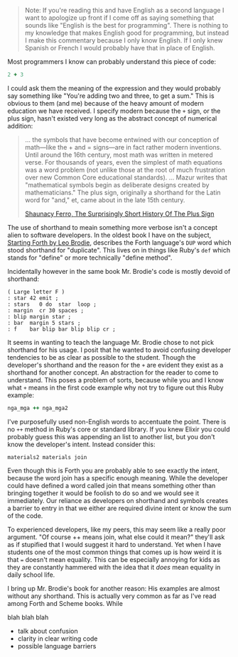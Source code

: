 > Note: If you're reading this and have English as a second language I want to apologize up front if I come off as saying something that sounds like "English is the best for programming". There is nothing to my knowledge that makes English good for programming, but instead I make this commentary because I only know English. If I only knew Spanish or French I would probably have that in place of English.

Most programmers I know can probably understand this piece of code:

``` ruby
2 + 3
```

I could ask them the meaning of the expression and they would probably say something like "You're adding two and three, to get a sum." This is obvious to them (and me) because of the heavy amount of modern education we have received. I specify modern because the `+` sign, or the plus sign, hasn't existed very long as the abstract concept of numerical addition:

> ... the symbols that have become entwined with our conception of math—like the + and = signs—are in fact rather modern inventions. Until around the 16th century, most math was written in metered verse. For thousands of years, even the simplest of math equations was a word problem (not unlike those at the root of much frustration over new Common Core educational standards). ... Mazur writes that "mathematical symbols begin as deliberate designs created by mathematicians." The plus sign, originally a shorthand for the Latin word for "and," et, came about in the late 15th century.
>
> [Shaunacy Ferro, The Surprisingly Short History Of The Plus Sign][HISTORYOFPLUS]

The use of shorthand to meain something more verbose isn't a concept alien to software developers. In the oldest book I have on the subject, [Starting Forth by Leo Brodie][STARTINGFORTH], describes the Forth language's `DUP` word which stood shorthand for "duplicate". This lives on in things like Ruby's `def` which stands for "define" or more technically "define method".

Incidentally however in the same book Mr. Brodie's code is mostly devoid of shorthand:

``` forth
( Large letter F )
: star 42 emit ;
: stars   0 do  star  loop ;
: margin  cr 30 spaces ;
: blip margin star ;
: bar  margin 5 stars ;
: f    bar blip bar blip blip cr ;
```

It seems in wanting to teach the language Mr. Brodie chose to not pick shorthand for his usage. I posit that he wanted to avoid confusing developer tendencies to be as clear as possible to the student. Though the developer's shorthand and the reason for the `+` are evident they exist as a shorthand for another concept. An abstraction for the reader to come to understand. This poses a problem of sorts, because while you and I know what `+` means in the first code example why not try to figure out this Ruby example:

``` ruby
nga_mga ++ nga_mga2
```

I've purposefully used non-English words to accentuate the point. There is no `++` method in Ruby's core or standard library. If you knew Elixir you could probably guess this was appending an list to another list, but you don't know the developer's intent. Instead consider this:

``` forth
materials2 materials join
```

Even though this is Forth you are probably able to see exactly the intent, because the word join has a specific enough meaning. While the developer could have defined a word called join that means something other than bringing together it would be foolish to do so and we would see it immediately. Our reliance as developers on shorthand and symbols creates a barrier to entry in that we either are required divine intent or know the sum of the code.

To experienced developers, like my peers, this may seem like a really poor argument. "Of course ++ means join, what else could it mean?" they'll ask as if stupified that I would suggest it hard to understand. Yet when I have students one of the most common things that comes up is how weird it is that `=` doesn't mean equality. This can be especially annoying for kids as they are constantly hammered with the idea that it *does* mean equality in daily school life.

I bring up Mr. Brodie's book for another reason: His examples are almost without any shorthand. This is actually very common as far as I've read among Forth and Scheme books. While

blah blah blah

  - talk about confusion
  - clarity in clear writing code
  - possible language barriers


[HISTORYOFPLUS]: http://www.fastcodesign.com/3032233/the-surprisingly-short-history-of-the-plus-sign#1
[STARTINGFORTH]: http://www.forth.com/starting-forth/